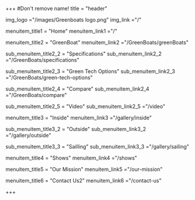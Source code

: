 +++
#Don't remove name!
title = "header"

img_logo ="/images/Greenboats logo.png"
img_link ="/"

menuitem_title1 = "Home"
menuitem_link1 ="/"

menuitem_title2 = "GreenBoat"
menuitem_link2 ="/GreenBoats/greenBoats"

sub_menuitem_title2_2 = "Specifications"
sub_menuitem_link2_2 ="/GreenBoats/specifications"

sub_menuitem_title2_3 = "Green Tech Options"
sub_menuitem_link2_3 ="/GreenBoats/green-tech-options"

sub_menuitem_title2_4 = "Compare"
sub_menuitem_link2_4 ="/GreenBoats/compare"

sub_menuitem_title2_5 = "Video"
sub_menuitem_link2_5 ="/video"

menuitem_title3 = "Inside"
menuitem_link3 ="/gallery/inside"

sub_menuitem_title3_2 = "Outside"
sub_menuitem_link3_2 ="/gallery/outside"

sub_menuitem_title3_3 = "Sailling"
sub_menuitem_link3_3 ="/gallery/sailing"

menuitem_title4 = "Shows"
menuitem_link4 ="/shows"

menuitem_title5 = "Our Mission"
menuitem_link5 ="/our-mission"

menuitem_title6 = "Contact Us2"
menuitem_link6 ="/contact-us"


+++